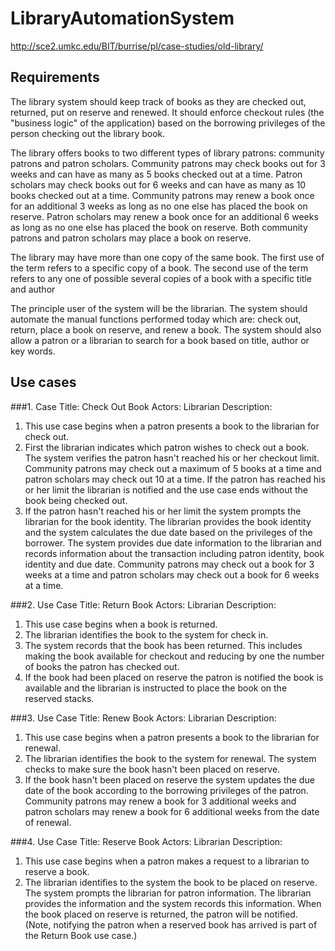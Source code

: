 # LibraryAutomationSystem

http://sce2.umkc.edu/BIT/burrise/pl/case-studies/old-library/

## Requirements
The library system should keep track of books as they are checked out, returned, put on reserve and renewed. It should enforce checkout rules (the "business logic" of the application) based on the borrowing privileges of the person checking out the library book.

The library offers books to two different types of library patrons: community patrons and patron scholars. Community patrons may check books out for 3 weeks and can have as many as 5 books checked out at a time. Patron scholars may check books out for 6 weeks and can have as many as 10 books checked out at a time. Community patrons may renew a book once for an additional 3 weeks as long as no one else has placed the book on reserve. Patron scholars may renew a book once for an additional 6 weeks as long as no one else has placed the book on reserve. Both community patrons and patron scholars may place a book on reserve.

The library may have more than one copy of the same book. The first use of the term refers to a specific copy of a book. The second use of the term refers to any one of possible several copies of a book with a specific title and author

The principle user of the system will be the librarian. The system should automate the manual functions performed today which are: check out, return, place a book on reserve, and renew a book. The system should also allow a patron or a librarian to search for a book based on title, author or key words.

## Use cases
###1. Case Title:	Check Out Book
Actors:	Librarian
Description:	
   1. This use case begins when a patron presents a book to the librarian for check out.
   2. First the librarian indicates which patron wishes to check out a book. The system verifies the patron hasn't reached his or her checkout limit. Community patrons may check out a maximum of 5 books at a time and patron scholars may check out 10 at a time. If the patron has reached his or her limit the librarian is notified and the use case ends without the book being checked out.
   3. If the patron hasn't reached his or her limit the system prompts the librarian for the book identity. The librarian provides the book identity and the system calculates the due date based on the privileges of the borrower. The system provides due date information to the librarian and records information about the transaction including patron identity, book identity and due date. Community patrons may check out a book for 3 weeks at a time and patron scholars may check out a book for 6 weeks at a time.
   
###2. Use Case Title:	Return Book
Actors:	Librarian
Description:	
   1. This use case begins when a book is returned.
   2. The librarian identifies the book to the system for check in.
   3. The system records that the book has been returned. This includes making the book available for checkout and reducing by one the number of books the patron has checked out.
   4. If the book had been placed on reserve the patron is notified the book is available and the librarian is instructed to place the book on the reserved stacks.
   
###3. Use Case Title:	Renew Book
Actors:	Librarian
Description:	
   1. This use case begins when a patron presents a book to the librarian for renewal.
   2. The librarian identifies the book to the system for renewal. The system checks to make sure the book hasn't been placed on reserve.
   3. If the book hasn't been placed on reserve the system updates the due date of the book according to the borrowing privileges of the patron. Community patrons may renew a book for 3 additional weeks and patron scholars may renew a book for 6 additional weeks from the date of renewal.
   
###4. Use Case Title:	Reserve Book
Actors:	Librarian
Description:
   1. This use case begins when a patron makes a request to a librarian to reserve a book.
   2. The librarian identifies to the system the book to be placed on reserve. The system prompts the librarian for patron information. The librarian provides the information and the system records this information. When the book placed on reserve is returned, the patron will be notified. (Note, notifying the patron when a reserved book has arrived is part of the Return Book use case.)   